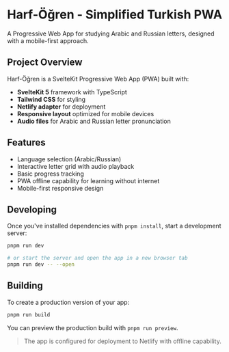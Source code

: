 # Harf-Öğren - Simplified Turkish PWA

A Progressive Web App for studying Arabic and Russian letters, designed with a mobile-first approach.

## Project Overview

Harf-Öğren is a SvelteKit Progressive Web App (PWA) built with:
- **SvelteKit 5** framework with TypeScript
- **Tailwind CSS** for styling
- **Netlify adapter** for deployment
- **Responsive layout** optimized for mobile devices
- **Audio files** for Arabic and Russian letter pronunciation

## Features

- Language selection (Arabic/Russian)
- Interactive letter grid with audio playback
- Basic progress tracking
- PWA offline capability for learning without internet
- Mobile-first responsive design

## Developing

Once you've installed dependencies with `pnpm install`, start a development server:

```sh
pnpm run dev

# or start the server and open the app in a new browser tab
pnpm run dev -- --open
```

## Building

To create a production version of your app:

```sh
pnpm run build
```

You can preview the production build with `pnpm run preview`.

> The app is configured for deployment to Netlify with offline capability.
